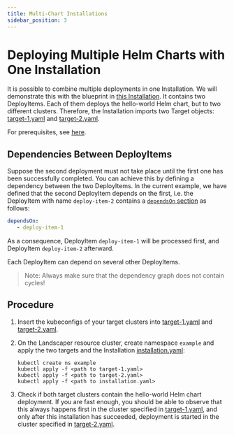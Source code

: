 ```yaml
---
title: Multi-Chart Installations
sidebar_position: 3
---
```


# Deploying Multiple Helm Charts with One Installation

It is possible to combine multiple deployments in one Installation. We will demonstrate this with the blueprint in [this Installation](./installation/installation.yaml). It contains two DeployItems. Each of them deploys the hello-world Helm chart, but to two different clusters. Therefore, the Installation 
imports two Target objects: [target-1.yaml](./installation/target-1.yaml) and 
[target-2.yaml](./installation/target-2.yaml).

For prerequisites, see [here](../../README.md).


## Dependencies Between DeployItems

Suppose the second deployment must not take place until the first one has been successfully completed.
You can achieve this by defining a dependency between the two DeployItems. In the current example, we have defined that the second DeployItem depends on the first, i.e. the DeployItem with name `deploy-item-2` contains a [`dependsOn` section](../../../usage/Blueprints.md#deployitems) as follows:

```yaml
dependsOn:
   - deploy-item-1
```

As a consequence, DeployItem `deploy-item-1` will be processed first, and DeployItem `deploy-item-2` afterward.

Each DeployItem can depend on several other DeployItems. 

> Note: Always make sure that the dependency graph does not contain cycles!

## Procedure

1. Insert the kubeconfigs of your target clusters into [target-1.yaml](./installation/target-1.yaml) and [target-2.yaml](./installation/target-2.yaml).

1. On the Landscaper resource cluster, create namespace `example` and apply the two targets and the Installation [installation.yaml](./installation/installation.yaml):
   
   ```shell
   kubectl create ns example
   kubectl apply -f <path to target-1.yaml>
   kubectl apply -f <path to target-2.yaml>
   kubectl apply -f <path to installation.yaml>
   ```
2. Check if both target clusters contain the hello-world Helm chart deployment. If you are fast enough, you should be able to observe that this always happens first in the cluster specified in [target-1.yaml](./installation/target-1.yaml), and only after this installation has succeeded, deployment is started in the cluster specified in [target-2.yaml](./installation/target-2.yaml).
